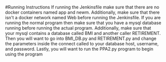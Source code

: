 #Running Instructions
If running the Jenkinsfile make sure that there are no docker containers named app and newm. Additionally, make sure that there isn't a 
docker network named Web before running the Jenkinsfile.
If you are running the normal program then make sure that you have a mysql database running before running the actual program. Additionally,
make sure that your mysql contains a database called BMI and another caller RETIREMENT. Then you will want to go into BMI_DB.py and 
RETIREMENT.py and change the parameters inside the connect called to your database host, username, and password. Lastly, you will want to
run the PPA2.py program to begin using the program
